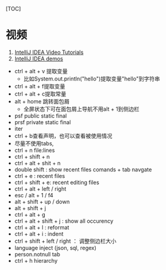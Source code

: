 [TOC]

# 视频

1. [IntelliJ IDEA Video Tutorials](https://www.youtube.com/playlist?list=PLPZy-hmwOdEXdOtXdFzyx_XCnrF_oD2Ft)
2. [IntelliJ IDEA demos](https://www.youtube.com/playlist?list=PLQ176FUIyIUY8x6f6JvEav8BQSyp6f1Ro)


- ctrl + alt + v 提取变量 
  - 比如System.out.println("hello")提取变量"hello"到字符串
- ctrl + alt + f提取变量
- ctrl + alt + c提取常量
- alt + home 跳转面包屑 
  - 全屏状态下可在面包屑上导航不用alt + 1到侧边栏
- psf public static final
- prsf private static final 
- iter 
- ctrl + b查看声明，也可以查看被使用情况
- 尽量不使用tabs,
- ctrl + n  file:lines
- ctrl + shift + n
- ctrl + alt + shit + n
- double shift : show recent files comands + tab navgate
- ctrl + e : recent files
- ctrl + shift + e: recent editing files
- ctrl + alt + left / right
- esc / alt + 1 / f4
- alt + shift + up / down
- alt + shift + j
- ctrl + alt + g
- ctrl + alt + shift + j : show all occurency
- ctrl + alt  + l : reformat
- ctrl + alt + i : indent
- ctrl + shift + left / right ： 调整侧边栏大小
- language inject (json, sql, regex)
- person.notnull tab
- ctrl + h hierarchy

